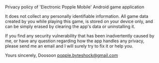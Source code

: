 Privacy policy of 'Electronic Popple Mobile' Android game application

It does not collect any personally identifiable information.
All game data created by you while playing this game, is stored on your device only, 
and can be simply erased by clearing the app's data or uninstalling it.

If you find any security vulnerability that has been inadvertently caused by me, 
or have any question regarding how the app handles any privacy, 
please send me an email and I will surely try to fix it or help you.

Yours sincerely,
Doosoon
popple.byteshock@gmail.com
